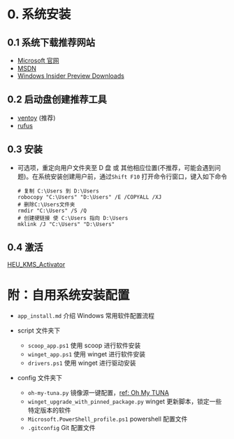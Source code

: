 # 0. 系统安装

## 0.1 系统下载推荐网站

- [Microsoft 官网](https://www.microsoft.com/en-us/software-download/windows11)
- [MSDN](https://next.itellyou.cn/Original/Index)
- [Windows Insider Preview Downloads](https://www.microsoft.com/en-us/software-download/windowsinsiderpreviewiso)

## 0.2 启动盘创建推荐工具

- [ventoy](https://www.ventoy.net/cn/index.html) (推荐)
- [rufus](https://rufus.ie/zh/)

## 0.3 安装

* 可选项，重定向用户文件夹至 D 盘 或 其他相应位置(不推荐，可能会遇到问题)。在系统安装创建用户前，通过`Shift F10` 打开命令行窗口，键入如下命令
  
  ```shell
  # 复制 C:\Users 到 D:\Users
  robocopy "C:\Users" "D:\Users" /E /COPYALL /XJ
  # 删除C:\Users文件夹 
  rmdir "C:\Users" /S /Q 
  # 创建硬链接 使 C:\Users 指向 D:\Users
  mklink /J "C:\Users" "D:\Users"
  ```

## 0.4 激活

[HEU_KMS_Activator](https://github.com/zbezj/HEU_KMS_Activator/releases/)


# 附：自用系统安装配置

* `app_install.md` 介绍 Windows 常用软件配置流程

* script 文件夹下
  * `scoop_app.ps1` 使用 scoop 进行软件安装
  * `winget_app.ps1` 使用 winget 进行软件安装
  * `drivers.ps1` 使用 winget 进行驱动安装

* config 文件夹下
  * `oh-my-tuna.py` 镜像源一键配置，[ref: Oh My TUNA](https://tuna.moe/oh-my-tuna/)
  * `winget_upgrade_with_pinned_package.py` winget 更新脚本，锁定一些特定版本的软件
  *  `Microsoft.PowerShell_profile.ps1`  powershell 配置文件
  * `.gitconfig` Git 配置文件
